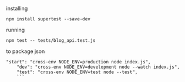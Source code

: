 installing

```
npm install supertest --save-dev
```

running

```
npm test -- tests/blog_api.test.js
```

to package json

````
"start": "cross-env NODE_ENV=production node index.js",
    "dev": "cross-env NODE_ENV=development node --watch index.js",
    "test": "cross-env NODE_ENV=test node --test",
    ```
````
